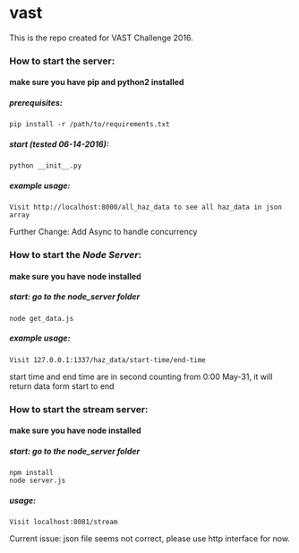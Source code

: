 # vast
This is the repo created for VAST Challenge 2016.

### How to start the server:
#### make sure you have pip and python2 installed
##### prerequisites:
```
pip install -r /path/to/requirements.txt
```
##### start (tested 06-14-2016):
```
python __init__.py
```
##### example usage:
```
Visit http://localhost:8000/all_haz_data to see all haz_data in json array
```
Further Change: Add Async to handle concurrency

### How to start the _Node Server_:
#### make sure you have node installed

##### start: go to the node_server folder
```
node get_data.js
```
##### example usage:
```
Visit 127.0.0.1:1337/haz_data/start-time/end-time  
```  
start time and end time are in second counting from 0:00 May-31, it will return data form start to end

### How to start the stream server:
#### make sure you have node installed

##### start: go to the node_server folder
```
npm install
node server.js
```
##### usage:
```
Visit localhost:8081/stream
```  
Current issue: json file seems not correct, please use http interface for now.
